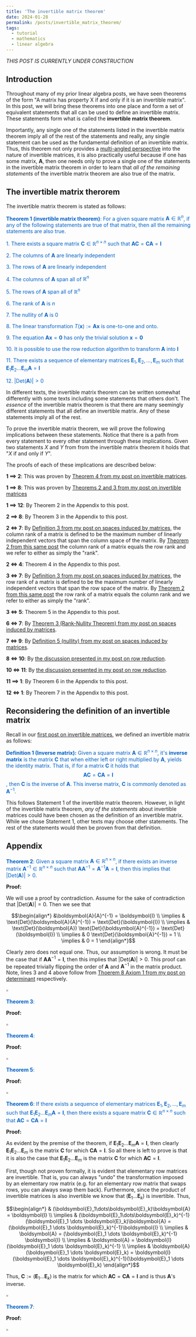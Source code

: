 ```yaml
---
title: 'The invertible matrix theorem'
date: 2024-01-28
permalink: /posts/invertible_matrix_theorem/
tags:
  - tutorial
  - mathematics
  - linear algebra
---
```


_THIS POST IS CURRENTLY UNDER CONSTRUCTION_

Introduction
------------

Throughout many of my prior linear algebra posts, we have seen theorems of the form "A matrix has property X if and only if it is an invertible matrix". In this post, we will bring these theorems into one place and form a set of equivalent statements that all can be used to define an invertible matrix. These statements form what is called the **invertible matrix theorem**. 

Importantly, any single one of the statements listed in the invertible matrix theorem imply all of the rest of the statements and really, any single statement can be used as the fundamental definition of an invertible matrix. Thus, this theorem not only provides a [multi-angled perspective](https://mbernste.github.io/posts/understanding_3d/) into the nature of invertible matrices, it is also practically useful because if one has some matrix, $\boldsymbol{A}$, then one needs only to prove a single one of the statements in the invertible matrix theorem in order to learn that _all of the remaining statements_ of the invertible matrix theorem are also true of the matrix. 

The invertible matrix therorem
------------------------------

The invertible matrix theorem is stated as follows:

<span style="color:#0060C6">**Theorem 1 (invertible matrix theorem)**: For a given square matrix $\boldsymbol{A} \in \mathbb{R}^n$, if any of the following statements are true of that matrix, then all the remaining statements are also true.</span>

<span style="color:#0060C6">1. There exists a square matrix $\boldsymbol{C} \in \mathbb{R}^{n \times n}$ such that $\boldsymbol{AC} = \boldsymbol{CA} = \boldsymbol{I}$</span>

<span style="color:#0060C6">2. The columns of $\boldsymbol{A}$ are linearly independent</span>

<span style="color:#0060C6">3. The rows of $\boldsymbol{A}$ are linearly independent</span>

<span style="color:#0060C6">4. The columns of $\boldsymbol{A}$ span all of $\mathbb{R}^n$</span>

<span style="color:#0060C6">5. The rows of $\boldsymbol{A}$ span all of $\mathbb{R}^n$</span>

<span style="color:#0060C6">6. The rank of $\boldsymbol{A}$ is $n$</span>

<span style="color:#0060C6">7. The nullity of $\boldsymbol{A}$ is $0$</span>

<span style="color:#0060C6">8. The linear transformation $T(\boldsymbol{x}) := \boldsymbol{Ax}$ is one-to-one and onto.</span>

<span style="color:#0060C6">9. The equation $\boldsymbol{Ax} = \boldsymbol{0}$ has only the trivial solution $\boldsymbol{x} = \boldsymbol{0}$</span>

<span style="color:#0060C6">10. It is possible to use the row reduction algorithm to transform $\boldsymbol{A}$ into $\boldsymbol{I}$</span>

<span style="color:#0060C6">11. There exists a sequence of elementary matrices $\boldsymbol{E}_1, \boldsymbol{E}_2, \dots, \boldsymbol{E}_m$ such that $\boldsymbol{E}_1\boldsymbol{E}_2 \dots \boldsymbol{E}_m\boldsymbol{A} = \boldsymbol{I}$</span>

<span style="color:#0060C6">12. $\vert \text{Det}(\boldsymbol{A}) \vert > 0$</span>

In different texts, the invertible matrix theorem can be written somewhat differently with some texts including some statements that others don't. The _essence_ of the invertible matrix theorem is that there are many seemingly different statements that all define an invertible matrix. Any of these statements imply all of the rest.

To prove the invertible matrix theorem, we will prove the following implications between these statements. Notice that there is a path from every statement to every other statement through these implications. Given two statements $X$ and $Y$ from from the invertible matrix theorem it holds that "$X$ if and only if $Y$". 

The proofs of each of these implications are described below:

**1 $\implies$ 2**: This was proven by [Theorem 4 from my post on invertible matrices](https://mbernste.github.io/posts/inverse_matrices/).

**1 $\implies$ 8**: This was proven by [Theorems 2 and 3 from my post on invertible matrices](https://mbernste.github.io/posts/inverse_matrices/)

**1 $\implies$ 12**: By Theorem 2 in the Appendix to this post.

**2 $\implies$ 8**: By Theorem 3 in the Appendix to this post.

**2 $\iff$ 7**: By [Definition 3 from my post on spaces induced by matrices](https://mbernste.github.io/posts/matrixspaces/), the column rank of a matrix is defined to be the maximum number of linearly independent vectors that span the column space of the matrix. By [Theorem 2 from this same post](https://mbernste.github.io/posts/matrixspaces/) the column rank of a matrix equals the row rank and we refer to either as simply the "rank".

**2 $\iff$ 4**: Theorem 4 in the Appendix to this post.

**3 $\iff$ 7**: By [Definition 3 from my post on spaces induced by matrices](https://mbernste.github.io/posts/matrixspaces/), the row rank of a matrix is defined to be the maximum number of linearly independent vectors that span the row space of the matrix. By [Theorem 2 from this same post](https://mbernste.github.io/posts/matrixspaces/) the row rank of a matrix equals the column rank and we refer to either as simply the "rank".

**3 $\iff$ 5**: Theorem 5 in the Appendix to this post.

**6 $\iff$ 7**: By [Theorem 3 (Rank-Nullity Theorem) from my post on spaces induced by matrices](https://mbernste.github.io/posts/matrixspaces/).

**7 $\iff$ 9**: By [Definition 5 (nullity) from my post on spaces induced by matrices](https://mbernste.github.io/posts/matrixspaces/).

**8 $\iff$ 10**: By [the discussion presented in my post on row reduction](https://mbernste.github.io/posts/row_reduction/).

**10 $\iff$ 11**: By [the discussion presented in my post on row reduction](https://mbernste.github.io/posts/row_reduction/).

**11 $\implies$ 1**: By Theorem 6 in the Appendix to this post.

**12 $\iff$ 1**: By Theorem 7 in the Appendix to this post.


Reconsidering the definition of an invertible matrix
----------------------------------------------------

Recall in our [first post on invertible matrices](https://mbernste.github.io/posts/inverse_matrices/), we defined an invertible matrix as follows:

<span style="color:#0060C6">**Definition 1 (Inverse matrix):** Given a square matrix $\boldsymbol{A} \in \mathbb{R}^{n \times n}$, it's **inverse matrix** is the matrix $\boldsymbol{C}$ that when either left or right multiplied by $\boldsymbol{A}$, yields the identity matrix. That is, if for a matrix $\boldsymbol{C}$ it holds that $$\boldsymbol{AC} = \boldsymbol{CA} = \boldsymbol{I}$$, then $\boldsymbol{C}$ is the inverse of $\boldsymbol{A}$. This inverse matrix, $\boldsymbol{C}$ is commonly denoted as $\boldsymbol{A}^{-1}$.</span>

This follows Statement 1 of the invertible matrix theorem. However, in light of the invertible matrix theorem, _any of the statements_ about invertible matrices could have been chosen as the definition of an invertible matrix. While we chose Statement 1, other texts may choose other statements. The rest of the statements would then be proven from that definition. 

Appendix
--------

<span style="color:#0060C6">**Theorem 2**: Given a square matrix $\boldsymbol{A} \in \mathbb{R}^{n \times n}$, if there exists an inverse matrix $\boldsymbol{A}^{-1} \in \mathbb{R}^{n \times n}$ such that $\boldsymbol{A}\boldsymbol{A}^{-1} = \boldsymbol{A}^{-1}\boldsymbol{A} = \boldsymbol{I}$, then this implies that $\vert \text{Det}(\boldsymbol{A}) \vert > 0$.</span>

**Proof:**

We will use a proof by contradiction. Assume for the sake of contradiction that $\vert \text{Det}(\boldsymbol{A})\vert = 0$. Then we see that

$$\begin{align*} &\boldsymbol{A}{A}^{-1} = \boldsymbol{I} \\ \implies & \text{Det}(\boldsymbol{A}{A}^{-1}) = \text{Det}(\boldsymbol{I}) \\ \implies & \text{Det}(\boldsymbol{A}) \text{Det}(\boldsymbol{A}^{-1}) = \text{Det}(\boldsymbol{I}) \\ \implies & 0 \text{Det}(\boldsymbol{A}^{-1}) = 1 \\ \implies & 0 = 1 \end{align*}$$

Clearly zero does not equal one. Thus, our assumption is wrong. It must be the case that if $\boldsymbol{A}\boldsymbol{A}^{-1} = \boldsymbol{I}$, then this implies that $\vert \text{Det}(\boldsymbol{A}) \vert > 0$. This proof can be repeated trivially flipping the order of $\boldsymbol{A}$ and $\boldsymbol{A}^{-1}$ in the matrix product.  Note, lines 3 and 4 above follow from [Thoerem 8 Axiom 1 from my post on determinant](https://mbernste.github.io/posts/determinantsformula/) respectively.

$\square$



<span style="color:#0060C6">**Theorem 3**: </span>

**Proof:**

$\square$


<span style="color:#0060C6">**Theorem 4**: </span>

**Proof:**

$\square$


<span style="color:#0060C6">**Theorem 5**: </span>

**Proof:**

$\square$


<span style="color:#0060C6">**Theorem 6**: If there exists a sequence of elementary matrices $\boldsymbol{E}_1, \boldsymbol{E}_2, \dots, \boldsymbol{E}_m$ such that $\boldsymbol{E}_1\boldsymbol{E}_2 \dots \boldsymbol{E}_m\boldsymbol{A} = \boldsymbol{I}$, then there exists a square matrix $\boldsymbol{C} \in \mathbb{R}^{n \times n}$ such that $\boldsymbol{AC} = \boldsymbol{CA} = \boldsymbol{I}$ </span>

**Proof:**

As evident by the premise of the theorem, if $\boldsymbol{E}_1\boldsymbol{E}_2 \dots \boldsymbol{E}_m\boldsymbol{A} = \boldsymbol{I}$, then clearly $\boldsymbol{E}_1\boldsymbol{E}_2 \dots \boldsymbol{E}_m$ is the matrix $\boldsymbol{C}$ for which $\boldsymbol{CA} = \boldsymbol{I}$. So all there is left to prove is that it is also the case that $\boldsymbol{E}_1\boldsymbol{E}_2 \dots \boldsymbol{E}_m$ is the matrix $\boldsymbol{C}$ for which $\boldsymbol{AC} = \boldsymbol{I}$. 

First, though not proven formally, it is evident that elementary row matrices are invertible.  That is, you can always "undo" the transformation imposed by an elementary row matrix (e.g. for an elementary row matrix that swaps rows, you can always swap them back). Furthermore, since the product of invertible matrices is also invertible we know that $(\boldsymbol{E}_1\dots\boldsymbol{E}_k)$ is invertible. Thus,

$$\begin{align*} & (\boldsymbol{E}_1\dots\boldsymbol{E}_k)\boldsymbol{A} = \boldsymbol{I} \\ \implies & (\boldsymbol{E}_1\dots\boldsymbol{E}_k)^{-1} (\boldsymbol{E}_1 \dots \boldsymbol{E}_k)\boldsymbol{A} = (\boldsymbol{E}_1 \dots \boldsymbol{E}_k)^{-1}\boldsymbol{I} \\ \implies & \boldsymbol{A} = (\boldsymbol{E}_1 \dots \boldsymbol{E}_k)^{-1} \boldsymbol{I} \\ \implies & \boldsymbol{A} = \boldsymbol{I}(\boldsymbol{E}_1 \dots \boldsymbol{E}_k)^{-1} \\ \implies & \boldsymbol{A}(\boldsymbol{E}_1 \dots \boldsymbol{E}_k) = \boldsymbol{I}(\boldsymbol{E}_1 \dots \boldsymbol{E}_k)^{-1}(\boldsymbol{E}_1 \dots \boldsymbol{E}_k) \end{align*}$$ 

Thus, $\boldsymbol{C} := (\boldsymbol{E}_1 \dots \boldsymbol{E}_k)$ is the matrix for which $\boldsymbol{AC} = \boldsymbol{CA} = \boldsymbol{I}$ and is thus $\boldsymbol{A}$'s inverse.

$\square$


<span style="color:#0060C6">**Theorem 7**: </span>

**Proof:**

$\square$



